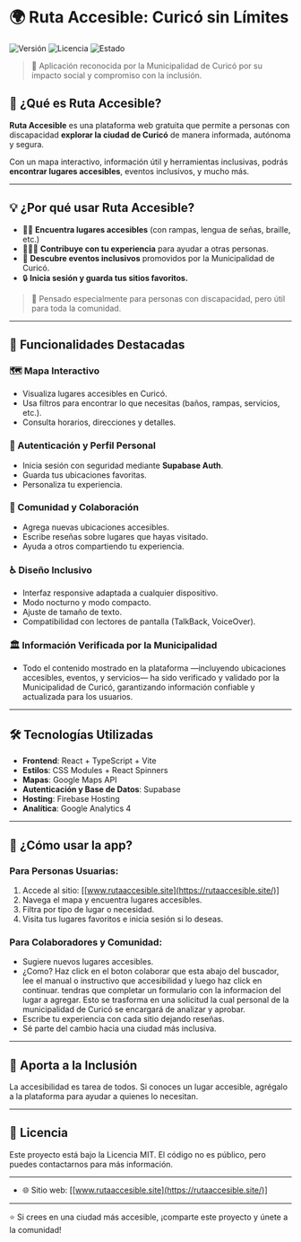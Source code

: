 # 🌍 Ruta Accesible: Curicó sin Límites

![Versión](https://img.shields.io/badge/versión-1.0.0-blue)
![Licencia](https://img.shields.io/badge/licencia-MIT-green)
![Estado](https://img.shields.io/badge/estado-Activo-success)

> 🏅 Aplicación reconocida por la Municipalidad de Curicó por su impacto social y compromiso con la inclusión.

## 📌 ¿Qué es Ruta Accesible?

**Ruta Accesible** es una plataforma web gratuita que permite a personas con discapacidad **explorar la ciudad de Curicó** de manera informada, autónoma y segura. 

Con un mapa interactivo, información útil y herramientas inclusivas, podrás **encontrar lugares accesibles**, eventos inclusivos, y mucho más.

---

## 💡 ¿Por qué usar Ruta Accesible?

- 🚶‍♂️ **Encuentra lugares accesibles** (con rampas, lengua de señas, braille, etc.)
- 🧑‍🤝‍🧑 **Contribuye con tu experiencia** para ayudar a otras personas.
- 📅 **Descubre eventos inclusivos** promovidos por la Municipalidad de Curicó.
- 🔒 **Inicia sesión y guarda tus sitios favoritos.**

> 🧠 Pensado especialmente para personas con discapacidad, pero útil para toda la comunidad.

---

## 🧰 Funcionalidades Destacadas

### 🗺️ Mapa Interactivo
- Visualiza lugares accesibles en Curicó.
- Usa filtros para encontrar lo que necesitas (baños, rampas, servicios, etc.).
- Consulta horarios, direcciones y detalles.

### 🔐 Autenticación y Perfil Personal
- Inicia sesión con seguridad mediante **Supabase Auth**.
- Guarda tus ubicaciones favoritas.
- Personaliza tu experiencia.

### 📝 Comunidad y Colaboración
- Agrega nuevas ubicaciones accesibles.
- Escribe reseñas sobre lugares que hayas visitado.
- Ayuda a otros compartiendo tu experiencia.

### ♿ Diseño Inclusivo
- Interfaz responsive adaptada a cualquier dispositivo.
- Modo nocturno y modo compacto.
- Ajuste de tamaño de texto.
- Compatibilidad con lectores de pantalla (TalkBack, VoiceOver).

### 🏛️ Información Verificada por la Municipalidad
- Todo el contenido mostrado en la plataforma —incluyendo ubicaciones accesibles, eventos, y servicios— ha sido verificado y validado por la Municipalidad de Curicó, garantizando información confiable y actualizada para los usuarios.


---

## 🛠️ Tecnologías Utilizadas

- **Frontend**: React + TypeScript + Vite  
- **Estilos**: CSS Modules + React Spinners  
- **Mapas**: Google Maps API  
- **Autenticación y Base de Datos**: Supabase  
- **Hosting**: Firebase Hosting  
- **Analítica**: Google Analytics 4  

---

## 🚀 ¿Cómo usar la app?

### Para Personas Usuarias:
1. Accede al sitio: [[www.rutaaccesible.site](https://rutaaccesible.site/)]
2. Navega el mapa y encuentra lugares accesibles.
3. Filtra por tipo de lugar o necesidad.
4. Visita tus lugares favoritos e inicia sesión si lo deseas.

### Para Colaboradores y Comunidad:
- Sugiere nuevos lugares accesibles.
- ¿Como? Haz click en el boton colaborar que esta abajo del buscador, lee el manual o instructivo que accesibilidad y luego haz click en continuar. tendras que completar un formulario con la informacion del lugar a agregar. Esto se trasforma en una solicitud la cual personal de la municipalidad de Curicó se encargará de analizar y aprobar.
- Escribe tu experiencia con cada sitio dejando reseñas.
- Sé parte del cambio hacia una ciudad más inclusiva.

---

## 🤝 Aporta a la Inclusión

La accesibilidad es tarea de todos. Si conoces un lugar accesible, agrégalo a la plataforma para ayudar a quienes lo necesitan.

---

## 📄 Licencia

Este proyecto está bajo la Licencia MIT. El código no es público, pero puedes contactarnos para más información.

---

- 🌐 Sitio web: [[www.rutaaccesible.site](https://rutaaccesible.site/)]

---

⭐️ Si crees en una ciudad más accesible, ¡comparte este proyecto y únete a la comunidad!

